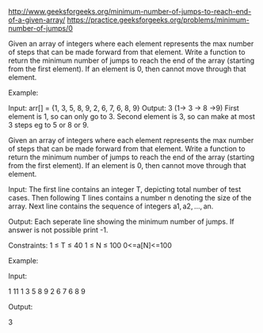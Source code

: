 http://www.geeksforgeeks.org/minimum-number-of-jumps-to-reach-end-of-a-given-array/
https://practice.geeksforgeeks.org/problems/minimum-number-of-jumps/0

Given an array of integers where each element represents the max number of steps that can be made forward from that element. Write a function to return the minimum number of jumps to reach the end of the array (starting from the first element). If an element is 0, then cannot move through that element.

Example:

Input: arr[] = {1, 3, 5, 8, 9, 2, 6, 7, 6, 8, 9}
Output: 3 (1-> 3 -> 8 ->9)
First element is 1, so can only go to 3. Second element is 3, so can make at most 3 steps eg to 5 or 8 or 9.

Given an array of integers where each element represents the max number of steps that can be made forward from that element. Write a function to return the minimum number of jumps to reach the end of the array (starting from the first element). If an element is 0, then cannot move through that element.

Input:
The first line contains an integer T, depicting total number of test cases.
Then following T lines contains a number n denoting the size of the array.
Next line contains the sequence of integers a1, a2, ..., an.

Output:
Each seperate line showing the minimum number of jumps. If answer is not possible print -1.

Constraints:
1 ≤ T ≤ 40
1 ≤ N ≤ 100
0<=a[N]<=100

Example:

Input:

1
11
1 3 5 8 9 2 6 7 6 8 9

Output:

3